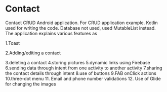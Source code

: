 # Contact
Contact CRUD  Android application. For CRUD application example. Kotlin used for writing the code.
Database not used, used MutableList instead.
The application explains various features as 

1.Toast 

2.Adding/editing a contact

3.deleting a contact
4.storing pictures
5.dynamic links using Firebase
6.sending data through intent from one activity to another activity
7.sharing the contact details through intent
8.use of buttons
9.FAB onClick actions
10.three-dot menu
11. Email and phone number validations
12. Use of Glide for changing the images
